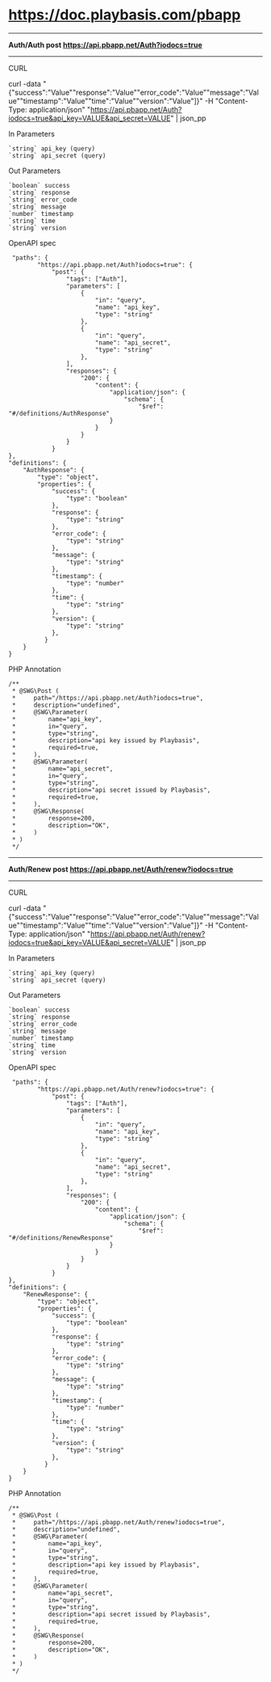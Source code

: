 # https://doc.playbasis.com/pbapp


***

**Auth/Auth post https://api.pbapp.net/Auth?iodocs=true**

***

CURL 

curl -data "{\"success\":\"Value\"\"response\":\"Value\"\"error_code\":\"Value\"\"message\":\"Value\"\"timestamp\":\"Value\"\"time\":\"Value\"\"version\":\"Value\"]}" -H "Content-Type: application/json" "https://api.pbapp.net/Auth?iodocs=true&api_key=VALUE&api_secret=VALUE" | json_pp 

In Parameters

	`string` api_key (query)
	`string` api_secret (query)

Out Parameters

 	`boolean` success 
 	`string` response 
 	`string` error_code 
 	`string` message 
 	`number` timestamp 
 	`string` time 
 	`string` version 

OpenAPI spec


```
 "paths": {
        "https://api.pbapp.net/Auth?iodocs=true": {
            "post": {
                "tags": ["Auth"],
                "parameters": [
                	{
                		"in": "query",
                        "name": "api_key",
            			"type": "string"
            		},
                	{
                		"in": "query",
                        "name": "api_secret",
            			"type": "string"
            		},
                ],
                "responses": {
        			"200": {          
          				"content": {
            				"application/json": {
              					"schema": {
                    				"$ref": "#/definitions/AuthResponse"
                    		}
                		}
                	}
                }
            }
},
"definitions": {
    "AuthResponse": {
		"type": "object",
		"properties": {  
			"success": {
            	"type": "boolean"
            },
			"response": {
            	"type": "string"
            },
			"error_code": {
            	"type": "string"
            },
			"message": {
            	"type": "string"
            },
			"timestamp": {
            	"type": "number"
            },
			"time": {
            	"type": "string"
            },
			"version": {
            	"type": "string"
            },
          }
    }
}
```


PHP Annotation


```
/**
 * @SWG\Post (
 *     path="/https://api.pbapp.net/Auth?iodocs=true",
 *     description="undefined",
 *     @SWG\Parameter(
 *         name="api_key",
 *         in="query",
 *         type="string",
 *         description="api key issued by Playbasis",
 *         required=true,
 *     ),
 *     @SWG\Parameter(
 *         name="api_secret",
 *         in="query",
 *         type="string",
 *         description="api secret issued by Playbasis",
 *         required=true,
 *     ),
 *     @SWG\Response(
 *         response=200,
 *         description="OK",
 *     )
 * )
 */

```

***

**Auth/Renew post https://api.pbapp.net/Auth/renew?iodocs=true**

***

CURL 

curl -data "{\"success\":\"Value\"\"response\":\"Value\"\"error_code\":\"Value\"\"message\":\"Value\"\"timestamp\":\"Value\"\"time\":\"Value\"\"version\":\"Value\"]}" -H "Content-Type: application/json" "https://api.pbapp.net/Auth/renew?iodocs=true&api_key=VALUE&api_secret=VALUE" | json_pp 

In Parameters

	`string` api_key (query)
	`string` api_secret (query)

Out Parameters

 	`boolean` success 
 	`string` response 
 	`string` error_code 
 	`string` message 
 	`number` timestamp 
 	`string` time 
 	`string` version 

OpenAPI spec


```
 "paths": {
        "https://api.pbapp.net/Auth/renew?iodocs=true": {
            "post": {
                "tags": ["Auth"],
                "parameters": [
                	{
                		"in": "query",
                        "name": "api_key",
            			"type": "string"
            		},
                	{
                		"in": "query",
                        "name": "api_secret",
            			"type": "string"
            		},
                ],
                "responses": {
        			"200": {          
          				"content": {
            				"application/json": {
              					"schema": {
                    				"$ref": "#/definitions/RenewResponse"
                    		}
                		}
                	}
                }
            }
},
"definitions": {
    "RenewResponse": {
		"type": "object",
		"properties": {  
			"success": {
            	"type": "boolean"
            },
			"response": {
            	"type": "string"
            },
			"error_code": {
            	"type": "string"
            },
			"message": {
            	"type": "string"
            },
			"timestamp": {
            	"type": "number"
            },
			"time": {
            	"type": "string"
            },
			"version": {
            	"type": "string"
            },
          }
    }
}
```


PHP Annotation


```
/**
 * @SWG\Post (
 *     path="/https://api.pbapp.net/Auth/renew?iodocs=true",
 *     description="undefined",
 *     @SWG\Parameter(
 *         name="api_key",
 *         in="query",
 *         type="string",
 *         description="api key issued by Playbasis",
 *         required=true,
 *     ),
 *     @SWG\Parameter(
 *         name="api_secret",
 *         in="query",
 *         type="string",
 *         description="api secret issued by Playbasis",
 *         required=true,
 *     ),
 *     @SWG\Response(
 *         response=200,
 *         description="OK",
 *     )
 * )
 */

```


